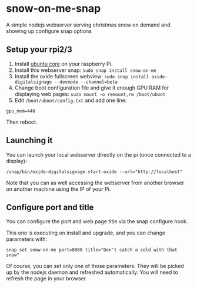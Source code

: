 # snow-on-me-snap
A simple nodejs webserver serving christmas snow on demand and showing up configure snap options

## Setup your rpi2/3

1. Install [ubuntu core](https://developer.ubuntu.com/en/snappy/) on your raspberry Pi.
1. Install this webserver snap: `sudo snap install snow-on-me`
1. Install the oxide fullscreen webview: `sudo snap install oxide-digitalsignage --devmode --channel=beta`
1. Change boot configuration file and give it enough GPU RAM for displaying web pages: `sudo mount -o remount,rw /boot/uboot`
1. Edit `/boot/uboot/config.txt` and add one line:
```
gpu_mem=448 
```

Then reboot.


## Launching it

You can launch your local webserver directly on the pi (once connected to a display):
```
/snap/bin/oxide-digitalsignage.start-oxide --url="http://localhost"
```

Note that you can as well accessing the webserver from another browser on another machine using the IP of your Pi.


## Configure port and title

You can configure the port and web page title via the snap configure hook.

This one is executing on install and upgrade, and you can change parameters with:
```
snap set snow-on-me port=8080 title="Don't catch a cold with that snow"
```

Of course, you can set only one of those parameters. They will be picked up by the nodejs daemon and refreshed automatically.
You will need to refresh the page in your browser.
